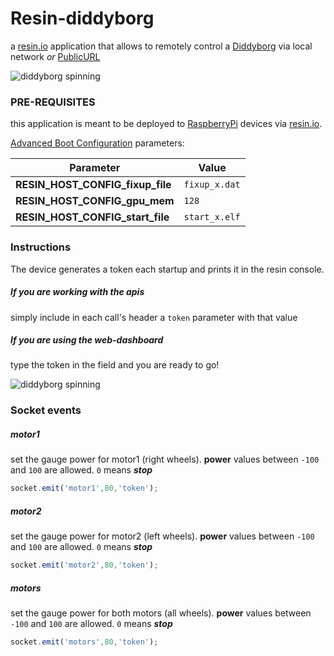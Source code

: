 # Resin-diddyborg
a [resin.io](http://resin.io) application that allows to remotely control a [Diddyborg](https://www.piborg.org/diddyborg) via local network *or* [PublicURL](http://docs.resin.io/#/pages/management/devices.md#enable-public-device-url)

![diddyborg spinning](http://snappin.io/img/diddyborg_spinning.gif)
### PRE-REQUISITES
this application is meant to be deployed to [RaspberryPi](https://www.raspberrypi.org/products/) devices via [resin.io](http://resin.io).

[Advanced Boot Configuration](http://docs.resin.io/#/pages/configuration/advanced.md#modifying-config-txt-remotely-) parameters:

Parameter | Value
------------ | -------------
**RESIN_HOST_CONFIG_fixup_file** | `fixup_x.dat`
**RESIN_HOST_CONFIG_gpu_mem** | `128`
**RESIN_HOST_CONFIG_start_file** | `start_x.elf`

### Instructions
The device generates a token each startup and prints it in the resin console.
##### If you are working with the apis
simply include in each call's header a `token` parameter with that value
##### If you are using the web-dashboard
type the token in the field and you are ready to go!

![diddyborg spinning](http://snappin.io/img/diddyborg_dashboard.png)

### Socket events

##### motor1
set the gauge power for motor1 (right wheels). **power** values between `-100` and `100` are allowed. `0` means __*stop*__
```javascript
socket.emit('motor1',80,'token');
```

##### motor2
set the gauge power for motor2 (left wheels). **power** values between `-100` and `100` are allowed. `0` means __*stop*__
```javascript
socket.emit('motor2',80,'token');
```
##### motors
set the gauge power for both motors (all wheels). **power** values between `-100` and `100` are allowed. `0` means __*stop*__
```javascript
socket.emit('motors',80,'token');
```
